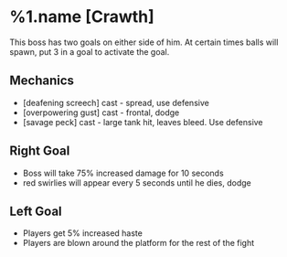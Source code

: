 %1.name [Crawth]
=======
This boss has two goals on either side of him. At certain times
balls will spawn, put 3 in a goal to activate the goal.

Mechanics
---------
- [deafening screech] cast - spread, use defensive
- [overpowering gust] cast - frontal, dodge
- [savage peck] cast - large tank hit, leaves bleed. Use defensive

Right Goal
----------
- Boss will take 75% increased damage for 10 seconds
- red swirlies will appear every 5 seconds until he dies, dodge

Left Goal
----------
- Players get 5% increased haste
- Players are blown around the platform for the rest of the fight
